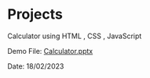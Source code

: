# Projects

Calculator using HTML , CSS , JavaScript

Demo File: [Calculator.pptx](https://github.com/MrAvrajeet/Projects/files/10770876/Calculator.pptx)

Date: 18/02/2023
